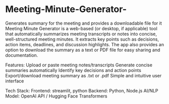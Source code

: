 # Meeting-Minute-Generator-
Generates summary for the meeting and provides a downloadable file for it 
Meeting Minute Generator is a web-based (or desktop, if applicable) tool that automatically summarizes meeting transcripts or notes into concise, well-structured meeting minutes. It extracts key points such as decisions, action items, deadlines, and discussion highlights. The app also provides an option to download the summary as a text or PDF file for easy sharing and documentation.

Features:
Upload or paste meeting notes/transcripts
Generate concise summaries automatically
Identify key decisions and action points
Export/download meeting summary as .txt or .pdf
Simple and intuitive user interface

Tech Stack:
Frontend: streamlit, python
Backend: Python, Node.js
AI/NLP Model: OpenAI API / Hugging Face Transformers 
